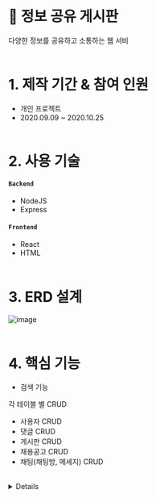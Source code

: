 # 📌 정보 공유 게시판
다양한 정보를 공유하고 소통하는 웹 서비
</br></br>

# 1. 제작 기간 & 참여 인원

- 개인 프로젝트
- 2020.09.09 ~ 2020.10.25
  </br></br>

# 2. 사용 기술

#### `Backend`

- NodeJS
- Express

#### `Frontend`
- React
- HTML
 </br></br>

# 3. ERD 설계

![image](https://github.com/pjaehyun/react-board/assets/56579736/c1e89d21-6005-439a-a18f-dbcae9365dc7)
</br></br>


# 4. 핵심 기능
- 검색 기능
<summary>각 테이블 별 CRUD</summary>

- 사용자 CRUD
- 댓글 CRUD
- 게시판 CRUD
- 채용공고 CRUD
- 채팅(채팅방, 메세지) CRUD
</details>
</br>
<details>
</br></br>

# 5. 화면 구성

![리액트 게시판 화면](https://github.com/pjaehyun/react-board/assets/56579736/ac99f4c0-a8ff-4c03-9637-04f412924db5)
</br></br>
